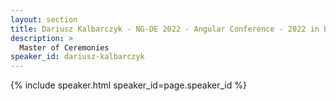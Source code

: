 ```yaml
---
layout: section
title: Dariusz Kalbarczyk - NG-DE 2022 - Angular Conference - 2022 in Berlin
description: >
  Master of Ceremonies
speaker_id: dariusz-kalbarczyk
---
```


{% include speaker.html speaker_id=page.speaker_id %}

